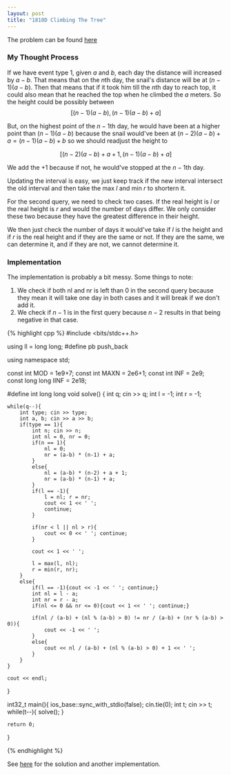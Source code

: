 ```yaml
---
layout: post
title: "1810D Climbing The Tree"
---
```

The problem can be found [here](https://codeforces.com/problemset/problem/1810/D)

### My Thought Process 
If we have event type 1, given $a$ and $b$, each day the distance will increased by $a-b$. That means that on the $n$th day, the snail's distance will be at $(n-1)(a-b)$. Then that means that if it took him till the $n$th day to reach top, it could also mean that he reached the top when he climbed the $a$ meters. So the height could be possibly between 
$$[(n-1)(a-b), (n-1)(a-b) + a]$$

But, on the highest point of the $n-1$th day, he would have been at a higher point than $(n-1)(a-b)$ because the snail would've been at $(n-2)(a-b) + a = (n-1)(a-b) + b$ so we should readjust the height to

$$[(n-2)(a-b) + a + 1, (n-1)(a-b) + a]$$

We add the +1 because if not, he would've stopped at the $n-1$th day. 

Updating the interval is easy, we just keep track if the new interval intersect the old interval and then take the max $l$ and min $r$ to shortern it.

For the second query, we need to check two cases. If the real height is $l$ or the real height is $r$ and would the number of days differ. We only consider these two because they have the greatest difference in their height. 

We then just check the number of days it would've take if $l$ is the height and if $r$ is the real height and if they are the same or not. If they are the same, we can determine it, and if they are not, we cannot determine it.
### Implementation  
The implementation is probably a bit messy. Some things to note: 

1. We check if both nl and nr is left than 0 in the second query because they mean it will take one day in both cases and it will break if we don't add it.
2. We check if $n-1$ is in the first query because $n-2$ results in that being negative in that case.

{% highlight cpp %}
#include <bits/stdc++.h>

using ll = long long;
#define pb push_back

using namespace std;

const int MOD = 1e9+7;
const int MAXN = 2e6+1;
const int INF = 2e9;    
const long long IINF = 2e18;

#define int long long
void solve() { 
    int q; cin >> q;
    int l = -1;
    int r = -1;

    while(q--){
        int type; cin >> type;
        int a, b; cin >> a >> b;
        if(type == 1){
            int n; cin >> n;
            int nl = 0, nr = 0;
            if(n == 1){
                nl = 0;
                nr = (a-b) * (n-1) + a;
            }
            else{
                nl = (a-b) * (n-2) + a + 1;
                nr = (a-b) * (n-1) + a;
            }
            if(l == -1){
                l = nl; r = nr; 
                cout << 1 << ' ';
                continue;
            }

            if(nr < l || nl > r){
                cout << 0 << ' '; continue;
            }

            cout << 1 << ' ';

            l = max(l, nl);
            r = min(r, nr);
        }
        else{
            if(l == -1){cout << -1 << ' '; continue;}
            int nl = l - a;
            int nr = r - a;
            if(nl <= 0 && nr <= 0){cout << 1 << ' '; continue;}

            if(nl / (a-b) + (nl % (a-b) > 0) != nr / (a-b) + (nr % (a-b) > 0)){
                cout << -1 << ' ';
            }
            else{
                cout << nl / (a-b) + (nl % (a-b) > 0) + 1 << ' ';
            }
        }
    }

    cout << endl;
}

int32_t main(){
    ios_base::sync_with_stdio(false);
    cin.tie(0);
    int t;
    cin >> t;
    while(t--){
        solve();
    }

    return 0;
}

{% endhighlight %}


See [here](https://codeforces.com/blog/entry/114521) for the solution and another implementation. 

